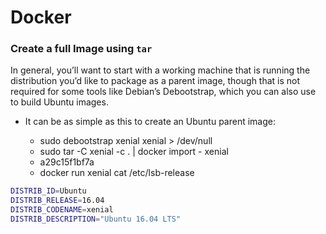 # Docker

### Create a full Image using `tar`
In general, you’ll want to start with a working machine that is running the distribution you’d like to package as a parent image, though that is not required for some tools like Debian’s Debootstrap, which you can also use to build Ubuntu images.

- It can be as simple as this to create an Ubuntu parent image:

  - sudo debootstrap xenial xenial > /dev/null
  - sudo tar -C xenial -c . | docker import - xenial
  - a29c15f1bf7a
  - docker run xenial cat /etc/lsb-release
```bash
DISTRIB_ID=Ubuntu
DISTRIB_RELEASE=16.04
DISTRIB_CODENAME=xenial
DISTRIB_DESCRIPTION="Ubuntu 16.04 LTS"
```
